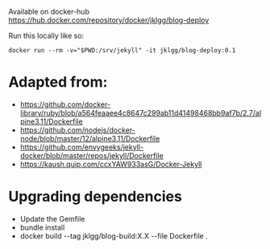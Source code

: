 Available on docker-hub
https://hub.docker.com/repository/docker/jklgg/blog-deploy

Run this locally like so:

    docker run --rm -v="$PWD:/srv/jekyll" -it jklgg/blog-deploy:0.1

# Adapted from:

* https://github.com/docker-library/ruby/blob/a564feaaee4c8647c299ab11d41498468bb9af7b/2.7/alpine3.11/Dockerfile
* https://github.com/nodejs/docker-node/blob/master/12/alpine3.11/Dockerfile
* https://github.com/envygeeks/jekyll-docker/blob/master/repos/jekyll/Dockerfile
* https://kaush.quip.com/ccxYAW933asG/Docker-Jekyll



# Upgrading dependencies

* Update the Gemfile
* bundle install
* docker build --tag jklgg/blog-build:X.X --file Dockerfile .
